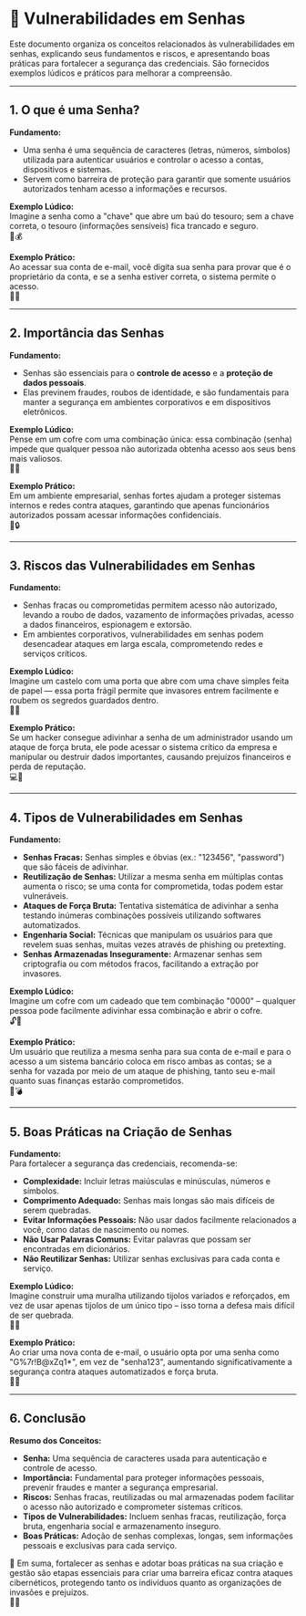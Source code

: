 # 🔐 Vulnerabilidades em Senhas

Este documento organiza os conceitos relacionados às vulnerabilidades em senhas, explicando seus fundamentos e riscos, e apresentando boas práticas para fortalecer a segurança das credenciais. São fornecidos exemplos lúdicos e práticos para melhorar a compreensão.

---

## 1. O que é uma Senha?

**Fundamento:**  
- Uma senha é uma sequência de caracteres (letras, números, símbolos) utilizada para autenticar usuários e controlar o acesso a contas, dispositivos e sistemas.  
- Servem como barreira de proteção para garantir que somente usuários autorizados tenham acesso a informações e recursos.

**Exemplo Lúdico:**  
Imagine a senha como a "chave" que abre um baú do tesouro; sem a chave correta, o tesouro (informações sensíveis) fica trancado e seguro.  
🔑💰

**Exemplo Prático:**  
Ao acessar sua conta de e-mail, você digita sua senha para provar que é o proprietário da conta, e se a senha estiver correta, o sistema permite o acesso.  
📧✅

---

## 2. Importância das Senhas

**Fundamento:**  
- Senhas são essenciais para o **controle de acesso** e a **proteção de dados pessoais**.  
- Elas previnem fraudes, roubos de identidade, e são fundamentais para manter a segurança em ambientes corporativos e em dispositivos eletrônicos.

**Exemplo Lúdico:**  
Pense em um cofre com uma combinação única: essa combinação (senha) impede que qualquer pessoa não autorizada obtenha acesso aos seus bens mais valiosos.  
🏦🔐

**Exemplo Prático:**  
Em um ambiente empresarial, senhas fortes ajudam a proteger sistemas internos e redes contra ataques, garantindo que apenas funcionários autorizados possam acessar informações confidenciais.  
🏢🔒

---

## 3. Riscos das Vulnerabilidades em Senhas

**Fundamento:**  
- Senhas fracas ou comprometidas permitem acesso não autorizado, levando a roubo de dados, vazamento de informações privadas, acesso a dados financeiros, espionagem e extorsão.  
- Em ambientes corporativos, vulnerabilidades em senhas podem desencadear ataques em larga escala, comprometendo redes e serviços críticos.

**Exemplo Lúdico:**  
Imagine um castelo com uma porta que abre com uma chave simples feita de papel — essa porta frágil permite que invasores entrem facilmente e roubem os segredos guardados dentro.  
🏰📝

**Exemplo Prático:**  
Se um hacker consegue adivinhar a senha de um administrador usando um ataque de força bruta, ele pode acessar o sistema crítico da empresa e manipular ou destruir dados importantes, causando prejuízos financeiros e perda de reputação.  
💻🚨

---

## 4. Tipos de Vulnerabilidades em Senhas

**Fundamento:**  
- **Senhas Fracas:** Senhas simples e óbvias (ex.: "123456", "password") que são fáceis de adivinhar.  
- **Reutilização de Senhas:** Utilizar a mesma senha em múltiplas contas aumenta o risco; se uma conta for comprometida, todas podem estar vulneráveis.  
- **Ataques de Força Bruta:** Tentativa sistemática de adivinhar a senha testando inúmeras combinações possíveis utilizando softwares automatizados.  
- **Engenharia Social:** Técnicas que manipulam os usuários para que revelem suas senhas, muitas vezes através de phishing ou pretexting.  
- **Senhas Armazenadas Inseguramente:** Armazenar senhas sem criptografia ou com métodos fracos, facilitando a extração por invasores.

**Exemplo Lúdico:**  
Imagine um cofre com um cadeado que tem combinação "0000" – qualquer pessoa pode facilmente adivinhar essa combinação e abrir o cofre.  
🔓🔑

**Exemplo Prático:**  
Um usuário que reutiliza a mesma senha para sua conta de e-mail e para o acesso a um sistema bancário coloca em risco ambas as contas; se a senha for vazada por meio de um ataque de phishing, tanto seu e-mail quanto suas finanças estarão comprometidos.  
📧💣

---

## 5. Boas Práticas na Criação de Senhas

**Fundamento:**  
Para fortalecer a segurança das credenciais, recomenda-se:
- **Complexidade:** Incluir letras maiúsculas e minúsculas, números e símbolos.
- **Comprimento Adequado:** Senhas mais longas são mais difíceis de serem quebradas.
- **Evitar Informações Pessoais:** Não usar dados facilmente relacionados a você, como datas de nascimento ou nomes.
- **Não Usar Palavras Comuns:** Evitar palavras que possam ser encontradas em dicionários.
- **Não Reutilizar Senhas:** Utilizar senhas exclusivas para cada conta e serviço.

**Exemplo Lúdico:**  
Imagine construir uma muralha utilizando tijolos variados e reforçados, em vez de usar apenas tijolos de um único tipo – isso torna a defesa mais difícil de ser quebrada.  
🏰🧱

**Exemplo Prático:**  
Ao criar uma nova conta de e-mail, o usuário opta por uma senha como "G%7r!B@xZq1*", em vez de "senha123", aumentando significativamente a segurança contra ataques automatizados e força bruta.  
📧💪

---

## 6. Conclusão

**Resumo dos Conceitos:**  
- **Senha:** Uma sequência de caracteres usada para autenticação e controle de acesso.  
- **Importância:** Fundamental para proteger informações pessoais, prevenir fraudes e manter a segurança empresarial.  
- **Riscos:** Senhas fracas, reutilizadas ou mal armazenadas podem facilitar o acesso não autorizado e comprometer sistemas críticos.  
- **Tipos de Vulnerabilidades:** Incluem senhas fracas, reutilização, força bruta, engenharia social e armazenamento inseguro.  
- **Boas Práticas:** Adoção de senhas complexas, longas, sem informações pessoais e exclusivas para cada serviço.

🌟 Em suma, fortalecer as senhas e adotar boas práticas na sua criação e gestão são etapas essenciais para criar uma barreira eficaz contra ataques cibernéticos, protegendo tanto os indivíduos quanto as organizações de invasões e prejuízos.  
🚀🔐